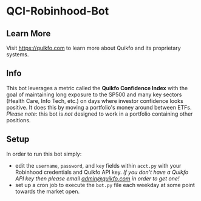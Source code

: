 # QCI-Robinhood-Bot 
## Learn More  
Visit https://quikfo.com to learn more about Quikfo and its proprietary systems.  
## Info 
This bot leverages a metric called the **Quikfo Confidence Index** with the goal of maintaining long exposure to the SP500 and many key sectors (Health Care, Info Tech, etc.) on days where investor confidence looks positive.  It does this by moving a portfolio's money around between ETFs.  
_Please note_: this bot is _not_ designed to work in a portfolio containing other positions. 
## Setup
In order to run this bot simply:  
* edit the `username`, `password`, and `key` fields within `acct.py` with your Robinhood credentials and Quikfo API key.  *If you don't have a Quikfo API key then please email admin@quikfo.com in order to get one!*  
* set up a cron job to execute the `bot.py` file each weekday at some point towards the market open.
